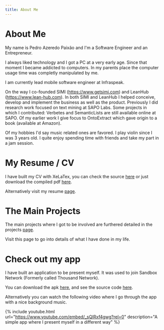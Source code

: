 ```yaml
---
title: About Me
---
```


# About Me

My name is Pedro Azeredo Paixão and I'm a Software Engineer and an Entrepreneur. 

I always liked technology and I got a PC at a very early age. Since that moment I became addicted to computers. In my parents place the computer usage time was completly manipulated by me.

I am currently lead mobile software engineer at Infraspeak.

On the way I co-founded SIMI (https://www.getsimi.com) and LeanHub (https://www.lean-hub.com). In both SIMI and LeanHub I helped conceive, develop and implement the business as well as the product. Previously I did research work focused on text mining at SAPO Labs. Some projects in which I contributed: Verbetes and SemanticLists are still available online at SAPO. Of my earlier work I give focus to OntoExtract which gave origin to a book (available at Amazon).

Of my hobbies I'd say music related ones are favored. I play violin since I was 3 years old. I quite enjoy spending time with friends and take my part in a jam session.

# My Resume / CV

I have built my CV with XeLaTex, you can check the source [here](https://github.com/zepedropaixao/tex-resume) or just download the compiled pdf [here](https://github.com/zepedropaixao/tex-resume/raw/master/resume.pdf). 

Alternatively visit my resume [page](resume).

# The Main Projects

The main projects where I got to be involved are furthered detailed in the projects [page](projects).

Visit this page to go into details of what I have done in my life.

# Check out my app

I have built an application to be present myself. It was used to join Sandbox Network (Formerly called Thousand Network).

You can download the apk [here](https://github.com/zepedropaixao/intro-app/raw/master/paixao-intro.apk.zip), and see the source code [here](https://github.com/zepedropaixao/intro-app).

Alternatively you can watch the following video where I go through the app with a nice background music.


{% include youtube.html url="https://www.youtube.com/embed/_sQIRxf4gwg?rel=0" description="A simple app where I present myself in a different way" %}